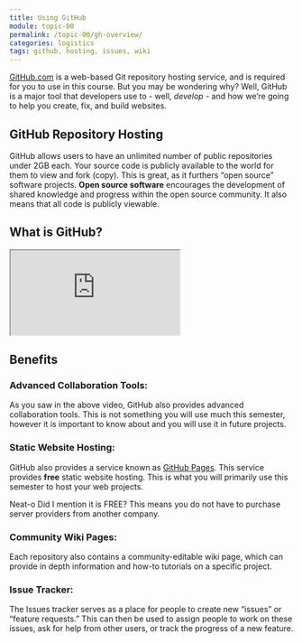 ```yaml
---
title: Using GitHub
module: topic-00
permalink: /topic-00/gh-overview/
categories: logistics
tags: github, hosting, issues, wiki
---
```


<div class="divider-heading"></div>


<a href="https://github.com/" target="_blank">GitHub.com</a> is a web-based Git repository hosting service, and is required for you to use in this course. But you may be wondering why? Well, GitHub is a major tool that developers use to - well, _develop_ - and how we’re going to help you create, fix, and build websites.


## GitHub Repository Hosting
GitHub allows users to have an unlimited number of public repositories under 2GB each. Your source code is publicly available to the world for them to view and fork (copy). This is great, as it furthers “open source” software projects. **Open source software** encourages the development of shared knowledge and progress within the open source community. It also means that all code is publicly viewable.


<div class="divider-pg"></div>


## What is GitHub?
<div class="embed-responsive embed-responsive-16by9">
  <iframe class="embed-responsive-item" src="https://www.youtube.com/embed/w3jLJU7DT5E?rel=0&amp;showinfo=0" allowfullscreen></iframe>
</div>


<div class="divider-pg"></div>


## Benefits

### Advanced Collaboration Tools:
As you saw in the above video, GitHub also provides advanced collaboration tools. This is not something you will use much this semester, however it is important to know about and you will use it in future projects.

###  Static Website Hosting:
GitHub also provides a service known as <a href="https://pages.github.com/" target="_blank">GitHub Pages</a>. This service provides **free** static website hosting. This is what you will primarily use this semester to host your web projects.

<span class="label label-success">Neat-o</span> Did I mention it is FREE? This means you do not have to purchase server providers from another company.

### Community Wiki Pages:
Each repository also contains a community-editable wiki page, which can provide in depth information and how-to tutorials on a specific project.

### Issue Tracker:
The Issues tracker serves as a place for people to create new “issues” or “feature requests.” This can then be used to assign people to work on these issues, ask for help from other users, or track the progress of a new feature.
